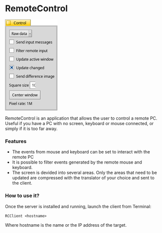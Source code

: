 # RemoteControl

![Screenshot](screenshot.png)

RemoteControl is an application that allows the user to control a remote PC. Useful if you have a PC with no screen, keyboard or mouse connected, or simply if it is too far away.

### Features

* The events from mouse and keyboard can be set to interact with the remote PC
* It is possible to filter events generated by the remote mouse and keyboard.
* The screen is devided into several areas. Only the areas that need to be 
updated are compressed with the translator of your choice and sent to the client.

### How to use it?

Once the server is installed and running, launch the client from Terminal:

```
RCClient <hostname>
```

Where hostname is the name or the IP address of the target.
